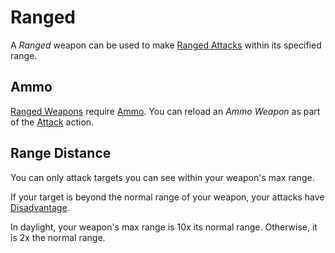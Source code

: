 # Ranged

A *Ranged* weapon can be used to make [Ranged Attacks](../../Game%20Procedures/Combat/Ranged%20Attack.md) within its specified range.

## Ammo

[Ranged Weapons](../Weapons/Weapons.md#Ranged%20Weapons) require [Ammo](Ammo%20Property.md). You can reload an *Ammo Weapon* as part of the [Attack](../../Game%20Procedures/Combat/Attack.md) action.

## Range Distance

You can only attack targets you can see within your weapon's max range.

If your target is beyond the normal range of your weapon, your attacks have [Disadvantage](../../Game%20Procedures/Die%20Rolling%20Mechanics/Disadvantage.md).

In daylight, your weapon's max range is 10x its normal range. Otherwise, it is 2x the normal range.
